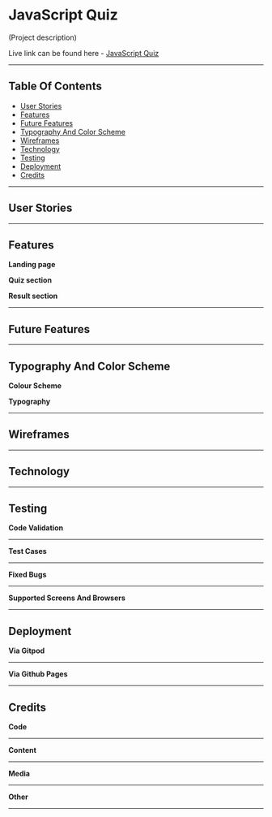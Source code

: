 # JavaScript Quiz
(Project description)

Live link can be found here - [JavaScript Quiz](…)

---

## Table Of Contents

* [User Stories](#user-stories) 
* [Features](#features)
* [Future Features](#future-features)
* [Typography And Color Scheme](#typography-and-color-scheme)
* [Wireframes](#wireframes)
* [Technology](#technology)
* [Testing](#testing)
* [Deployment](#deployment)
* [Credits](#credits)

---

## User Stories

---

## Features

__Landing page__

__Quiz section__

__Result section__

---

## Future Features

---

## Typography And Color Scheme

__Colour Scheme__

__Typography__

---

## Wireframes

---

## Technology

---

## Testing

__Code Validation__ 

---

__Test Cases__ 

----

__Fixed Bugs__

---

__Supported Screens And Browsers__

---

## Deployment

__Via Gitpod__

---

__Via Github Pages__

---

## Credits 

__Code__

---

__Content__

---

__Media__

---

__Other__

---